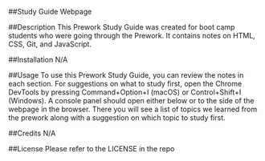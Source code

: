 ##Study Guide Webpage

##Description
This Prework Study Guide was created for boot camp students who were going through the Prework. It contains notes on HTML, CSS, Git, and JavaScript.

##Installation
N/A

##Usage
To use this Prework Study Guide, you can review the notes in each section. For suggestions on what to study first, open the Chrome DevTools by pressing Command+Option+I (macOS) or Control+Shift+I (Windows). A console panel should open either below or to the side of the webpage in the browser. There you will see a list of topics we learned from the prework along with a suggestion on which topic to study first.

##Credits
N/A

##License
Please refer to the LICENSE in the repo
